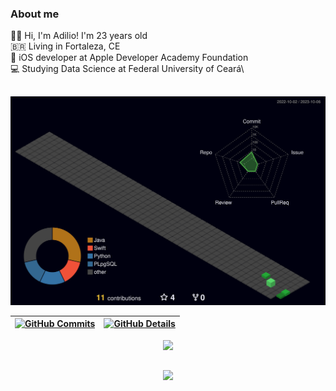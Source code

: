 ### About me

🧑🏽 Hi, I'm Adilio! I'm 23 years old\
🇧🇷 Living in Fortaleza, CE\
📱 iOS developer at Apple Developer Academy Foundation\
💻 Studying Data Science at Federal University of Ceará\


##
 
 ![Status](./profile-3d-contrib/profile-night-green.svg)
  

  
 | [![GitHub Commits](http://github-profile-summary-cards.vercel.app/api/cards/productive-time?username=adiliojf&theme=dracula)](https://github.com/vn7n24fzkq/github-profile-summary-cards) | [![GitHub Details](http://github-profile-summary-cards.vercel.app/api/cards/profile-details?username=adiliojf&theme=dracula)](https://github.com/vn7n24fzkq/github-profile-summary-cards) |  
 | ----------- | ----------- |




 
  <div align="center" >
<a href="https://skillicons.dev"   >
  <img src="https://skillicons.dev/icons?i=git,java,swift,spring,docker,figma,github,linux,postman,postgres,discord,linkedin,vscode,visualstudio,py,matlab,mysql,heroku,eclipse,cpp,c,r&theme=dark&perline=11" />
</a>
  <br />

  </div>

 
##
   <div align="center" >
     <img src="https://github-profile-trophy.vercel.app/?username=adiliojf&row=1&column=6&theme=dracula&margin-w=15&margin-h=15"/>
  </div>
